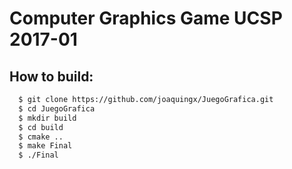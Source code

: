 # Computer Graphics Game UCSP 2017-01

## How to build:
```sh
  $ git clone https://github.com/joaquingx/JuegoGrafica.git
  $ cd JuegoGrafica
  $ mkdir build
  $ cd build
  $ cmake ..
  $ make Final
  $ ./Final
```

